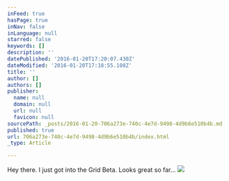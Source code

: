 ```yaml
---
inFeed: true
hasPage: true
inNav: false
inLanguage: null
starred: false
keywords: []
description: ''
datePublished: '2016-01-20T17:20:07.430Z'
dateModified: '2016-01-20T17:18:55.108Z'
title: ''
author: []
authors: []
publisher:
  name: null
  domain: null
  url: null
  favicon: null
sourcePath: _posts/2016-01-20-706a273e-740c-4e7d-9498-4d9b6e510b4b.md
published: true
url: 706a273e-740c-4e7d-9498-4d9b6e510b4b/index.html
_type: Article

---
```

Hey there. I just got into the Grid Beta. Looks great so far...
![](https://the-grid-user-content.s3-us-west-2.amazonaws.com/824d54dd-1c6e-417a-8e15-bca915d498bc.jpg)